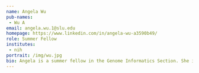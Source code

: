 ```yaml
---
name: Angela Wu
pub-names:
 - Wu A
email: angela.wu.1@slu.edu
homepage: https://www.linkedin.com/in/angela-wu-a3590b49/
role: Summer Fellow
institutes:
 - nih
portrait: /img/wu.jpg
bio: Angela is a summer fellow in the Genome Informatics Section. She is currently a master’s student studying Bioinformatics & Computational Biology at Saint Louis University. Her interest is exploring and using various statistical and machine learning methods to make data more meaningful to users.
---
```

